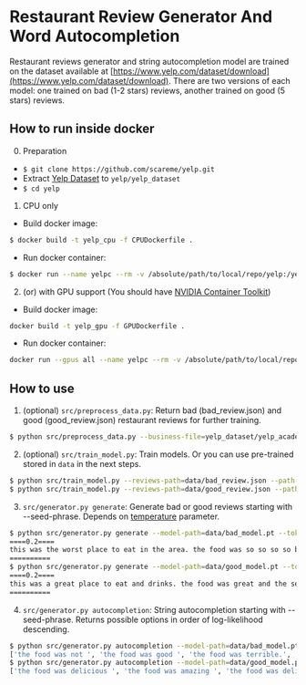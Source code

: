 Restaurant Review Generator And Word Autocompletion
======================================================
Restaurant reviews generator and string autocompletion model are trained on the dataset available at [https://www.yelp.com/dataset/download](https://www.yelp.com/dataset/download). There are two versions of each model: one trained on bad (1-2 stars) reviews, another trained on good
(5 stars) reviews.

How to run inside docker
------------------------
0. Preparation
- `$ git clone https://github.com/scareme/yelp.git`
- Extract [Yelp Dataset](https://www.yelp.com/dataset/download) to `yelp/yelp_dataset`
- `$ cd yelp`

1. CPU only
- Build docker image:
```bash
$ docker build -t yelp_cpu -f CPUDockerfile .
```
- Run docker container:
```bash
$ docker run --name yelpc --rm -v /absolute/path/to/local/repo/yelp:/yelp -i -t yelp_cpu bash
```

2. (or) with GPU support (You should have [NVIDIA Container Toolkit](https://docs.nvidia.com/datacenter/cloud-native/container-toolkit/install-guide.html#docker))
- Build docker image:
```bash
docker build -t yelp_gpu -f GPUDockerfile .
```
- Run docker container:
```bash
docker run --gpus all --name yelpc --rm -v /absolute/path/to/local/repo/yelp:/yelp -i -t yelp_gpu bash
```

How to use
----------

1. (optional) `src/preprocess_data.py`: Return bad (bad_review.json) and good (good_review.json) restaurant reviews for further training.
```bash
$ python src/preprocess_data.py --business-file=yelp_dataset/yelp_academic_dataset_business.json --reviews-file=yelp_dataset/yelp_academic_dataset_review.json --output-dir=data
```

2. (optional) `src/train_model.py`: Train models. Or you can use pre-trained stored in `data` in the next steps.
```bash
$ python src/train_model.py --reviews-path=data/bad_review.json --path-to-save-model=data/bad_model.pt --path-to-save-tokenizer=data/bad_tokenizer.dump
$ python src/train_model.py --reviews-path=data/good_review.json --path-to-save-model=data/good_model.pt --path-to-save-tokenizer=data/good_tokenizer.dump
```

3. `src/generator.py generate`: Generate bad or good reviews starting with --seed-phrase. Depends on [temperature](https://cs.stackexchange.com/questions/79241/what-is-temperature-in-lstm-and-neural-networks-generally) parameter.
```bash
$ python src/generator.py generate --model-path=data/bad_model.pt --tokenizer-path=data/bad_tokenizer.dump --seed-phrase="this was "
====0.2====
this was the worst place to eat in the area. the food was so so so so bad i was not impressed with the food. the chicken was dry and the chicken was not fresh. the sauce was so so. waiter was nice but the food was not good.
==========
$ python src/generator.py generate --model-path=data/good_model.pt --tokenizer-path=data/good_tokenizer.dump --seed-phrase="this was "
====0.2====
this was a great place to eat and drinks. the food was great and the service was excellent. we will definitely be back.
==========
```

4. `src/generator.py autocompletion`: String autocompletion starting with --seed-phrase. Returns possible options in order of log-likelihood descending.
```bash
$ python src/generator.py autocompletion --model-path=data/bad_model.pt --tokenizer-path=data/bad_tokenizer.dump --seed-phrase="the food was " --beam-size=5
['the food was not ', 'the food was good ', 'the food was terrible.', 'the food was good,', 'the food was terrible ']
$ python src/generator.py autocompletion --model-path=data/good_model.pt --tokenizer-path=data/good_tokenizer.dump --seed-phrase="the food was "--beam-size=5
['the food was delicious ', 'the food was amazing ', 'the food was delicious.', 'the food was amazing!', 'the food was excellent ']
```
